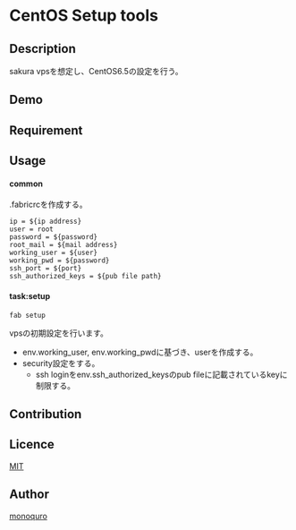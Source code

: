 CentOS Setup tools
====

## Description

sakura vpsを想定し、CentOS6.5の設定を行う。

## Demo

## Requirement

## Usage

#### common

.fabricrcを作成する。

    ip = ${ip address}
    user = root
    password = ${password}
    root_mail = ${mail address}
    working_user = ${user}
    working_pwd = ${password}
    ssh_port = ${port}
    ssh_authorized_keys = ${pub file path}

#### task:setup

`fab setup`

vpsの初期設定を行います。
* env.working_user, env.working_pwdに基づき、userを作成する。
* security設定をする。
    * ssh loginをenv.ssh_authorized_keysのpub fileに記載されているkeyに制限する。

## Contribution

## Licence

[MIT](https://github.com/tcnksm/tool/blob/master/LICENCE)

## Author

[monoquro](https://github.com/monoquro)